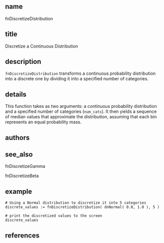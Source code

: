 ## name
fnDiscretizeDistribution
## title
Discretize a Continuous Distribution
## description
`fnDiscretizeDistribution` transforms a continuous probability distribution into a discrete one by dividing it into a specified number of categories.

## details
This function takes as two arguments: a continuous probability distribution and a specified number of categories (`num_cats`).
It then yields a sequence of median values that approximate the distribution, assuming that each bin represents an equal probability mass.

## authors
## see_also
fnDiscretizeGamma

fnDiscretizeBeta

## example
    # Using a Normal distribution to discretize it into 5 categories
    discrete_values := fnDiscretizeDistribution( dnNormal( 0.0, 1.0 ), 5 )

    # print the discretized values to the screen
    discrete_values

## references
